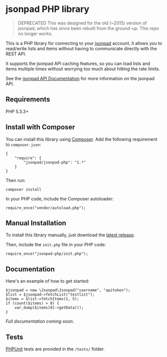 # jsonpad PHP library

> DEPRECATED
> This was designed for the old (~2015) version of jsonpad, which has since been rebuilt from the ground-up. This repo no longer works.

This is a PHP library for connecting to your [jsonpad](https://jsonpad.io) account, it allows you to read/write lists and items without having to communicate directly with the REST API.

It supports the jsonpad API caching features, so you can load lists and items multiple times without worrying too much about hitting the rate limits.

See the [jsonpad API Documentation](https://jsonpad.io/docs-home) for more information on the jsonpad API.

## Requirements

PHP 5.3.3+

## Install with Composer

You can install this library using [Composer](http://getcomposer.org/). Add the following requirement to `composer.json`:

	{
		"require": {
			"jsonpad/jsonpad-php": "1.*"
		}
	}

Then run:

	composer install

In your PHP code, include the Composer autoloader:

	require_once("vendor/autoload.php");

## Manual Installation

To install this library manually, just download the [latest release](https://github.com/basementuniverse/jsonpad-php/releases).

Then, include the `init.php` file in your PHP code:

	require_once("jsonpad-php/init.php");

## Documentation

Here's an example of how to get started:

	$jsonpad = new \Jsonpad\Jsonpad("username", "apitoken");
	$list = $jsonpad->fetchList("testlist");
	$items = $list->fetchItems(1, 5);
	if (count($items) > 0) {
		var_dump($items[0]->getData());
	}

*Full documentation coming soon.*

## Tests

[PHPUnit](http://packagist.org/packages/phpunit/phpunit) tests are provided in the `/tests/` folder.
